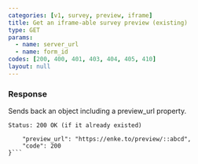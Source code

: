 ```yaml
---
categories: [v1, survey, preview, iframe]
title: Get an iframe-able survey preview (existing)
type: GET
params: 
  - name: server_url 
  - name: form_id
codes: [200, 400, 401, 403, 404, 405, 410]
layout: null
---
```


### Response

Sends back an object including a preview_url property.

```Status: 200 OK (if it already existed)```
```{
    "preview_url": "https://enke.to/preview/::abcd",
    "code": 200
}```
